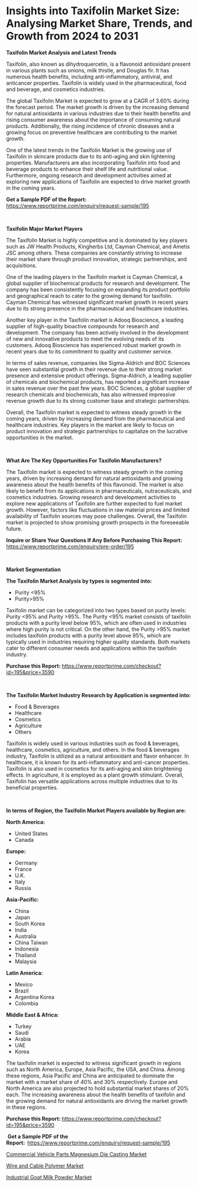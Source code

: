 <p><h1>Insights into Taxifolin Market Size: Analysing Market Share, Trends, and Growth from 2024 to 2031</h1></p><p><strong>Taxifolin Market Analysis and Latest Trends</strong></p>
<p><p>Taxifolin, also known as dihydroquercetin, is a flavonoid antioxidant present in various plants such as onions, milk thistle, and Douglas fir. It has numerous health benefits, including anti-inflammatory, antiviral, and anticancer properties. Taxifolin is widely used in the pharmaceutical, food and beverage, and cosmetics industries.</p><p>The global Taxifolin Market is expected to grow at a CAGR of 3.60% during the forecast period. The market growth is driven by the increasing demand for natural antioxidants in various industries due to their health benefits and rising consumer awareness about the importance of consuming natural products. Additionally, the rising incidence of chronic diseases and a growing focus on preventive healthcare are contributing to the market growth.</p><p>One of the latest trends in the Taxifolin Market is the growing use of Taxifolin in skincare products due to its anti-aging and skin lightening properties. Manufacturers are also incorporating Taxifolin into food and beverage products to enhance their shelf life and nutritional value. Furthermore, ongoing research and development activities aimed at exploring new applications of Taxifolin are expected to drive market growth in the coming years.</p></p>
<p><strong>Get a Sample PDF of the Report:&nbsp;</strong> <a href="https://www.reportprime.com/enquiry/request-sample/195">https://www.reportprime.com/enquiry/request-sample/195</a></p>
<p>&nbsp;</p>
<p><strong>Taxifolin Major Market Players</strong></p>
<p><p>The Taxifolin Market is highly competitive and is dominated by key players such as JW Health Products, Kingherbs Ltd, Cayman Chemical, and Ametis JSC among others. These companies are constantly striving to increase their market share through product innovation, strategic partnerships, and acquisitions.</p><p>One of the leading players in the Taxifolin market is Cayman Chemical, a global supplier of biochemical products for research and development. The company has been consistently focusing on expanding its product portfolio and geographical reach to cater to the growing demand for taxifolin. Cayman Chemical has witnessed significant market growth in recent years due to its strong presence in the pharmaceutical and healthcare industries.</p><p>Another key player in the Taxifolin market is Adooq Bioscience, a leading supplier of high-quality bioactive compounds for research and development. The company has been actively involved in the development of new and innovative products to meet the evolving needs of its customers. Adooq Bioscience has experienced robust market growth in recent years due to its commitment to quality and customer service.</p><p>In terms of sales revenue, companies like Sigma-Aldrich and BOC Sciences have seen substantial growth in their revenue due to their strong market presence and extensive product offerings. Sigma-Aldrich, a leading supplier of chemicals and biochemical products, has reported a significant increase in sales revenue over the past few years. BOC Sciences, a global supplier of research chemicals and biochemicals, has also witnessed impressive revenue growth due to its strong customer base and strategic partnerships.</p><p>Overall, the Taxifolin market is expected to witness steady growth in the coming years, driven by increasing demand from the pharmaceutical and healthcare industries. Key players in the market are likely to focus on product innovation and strategic partnerships to capitalize on the lucrative opportunities in the market.</p></p>
<p>&nbsp;</p>
<p><strong>What Are The Key Opportunities For Taxifolin Manufacturers?</strong></p>
<p><p>The Taxifolin market is expected to witness steady growth in the coming years, driven by increasing demand for natural antioxidants and growing awareness about the health benefits of this flavonoid. The market is also likely to benefit from its applications in pharmaceuticals, nutraceuticals, and cosmetics industries. Growing research and development activities to explore new applications of Taxifolin are further expected to fuel market growth. However, factors like fluctuations in raw material prices and limited availability of Taxifolin sources may pose challenges. Overall, the Taxifolin market is projected to show promising growth prospects in the foreseeable future.</p></p>
<p><strong>Inquire or Share Your Questions If Any Before Purchasing This Report:</strong> <a href="https://www.reportprime.com/enquiry/pre-order/195">https://www.reportprime.com/enquiry/pre-order/195</a></p>
<p>&nbsp;</p>
<p><strong>Market Segmentation</strong></p>
<p><strong>The Taxifolin Market Analysis by types is segmented into:</strong></p>
<p><ul><li>Purity <95%</li><li>Purity>95%</li></ul></p>
<p><p>Taxifolin market can be categorized into two types based on purity levels: Purity <95% and Purity >95%. The Purity <95% market consists of taxifolin products with a purity level below 95%, which are often used in industries where high purity is not critical. On the other hand, the Purity >95% market includes taxifolin products with a purity level above 95%, which are typically used in industries requiring higher quality standards. Both markets cater to different consumer needs and applications within the taxifolin industry.</p></p>
<p><strong>Purchase this Report:&nbsp;</strong><a href="https://www.reportprime.com/checkout?id=195&price=3590">https://www.reportprime.com/checkout?id=195&price=3590</a></p>
<p>&nbsp;</p>
<p><strong>The Taxifolin Market Industry Research by Application is segmented into:</strong></p>
<p><ul><li>Food & Beverages</li><li>Healthcare</li><li>Cosmetics</li><li>Agriculture</li><li>Others</li></ul></p>
<p><p>Taxifolin is widely used in various industries such as food & beverages, healthcare, cosmetics, agriculture, and others. In the food & beverages industry, Taxifolin is utilized as a natural antioxidant and flavor enhancer. In healthcare, it is known for its anti-inflammatory and anti-cancer properties. Taxifolin is also used in cosmetics for its anti-aging and skin brightening effects. In agriculture, it is employed as a plant growth stimulant. Overall, Taxifolin has versatile applications across multiple industries due to its beneficial properties.</p></p>
<p>&nbsp;</p>
<p><strong>In terms of Region, the Taxifolin Market Players available by Region are:</strong></p>
<p>
    <p> <strong> North America: </strong>
        <ul>
            <li>United States</li>
            <li>Canada</li>
        </ul>
        </p> 
    <p> <strong> Europe: </strong>
        <ul>
            <li>Germany</li>
            <li>France</li>
            <li>U.K.</li>
            <li>Italy</li>
            <li>Russia</li>
        </ul>
        </p> 
    <p> <strong> Asia-Pacific: </strong>
        <ul>
            <li>China</li>
            <li>Japan</li>
            <li>South Korea</li>
            <li>India</li>
            <li>Australia</li>
            <li>China Taiwan</li>
            <li>Indonesia</li>
            <li>Thailand</li>
            <li>Malaysia</li>
        </ul>
        </p> 
    <p> <strong> Latin America: </strong>
        <ul>
            <li>Mexico</li>
            <li>Brazil</li>
            <li>Argentina Korea</li>
            <li>Colombia</li>
        </ul>
        </p> 
    <p> <strong> Middle East & Africa: </strong>
        <ul>
            <li>Turkey</li>
            <li>Saudi</li>
            <li>Arabia</li>
            <li>UAE</li>
            <li>Korea</li>
        </ul>
    </p>
    </p>
<p><p>The taxifolin market is expected to witness significant growth in regions such as North America, Europe, Asia Pacific, the USA, and China. Among these regions, Asia Pacific and China are anticipated to dominate the market with a market share of 40% and 30% respectively. Europe and North America are also projected to hold substantial market shares of 20% each. The increasing awareness about the health benefits of taxifolin and the growing demand for natural antioxidants are driving the market growth in these regions.</p></p>
<p><strong>Purchase this Report: </strong><a href="https://www.reportprime.com/checkout?id=195&price=3590">https://www.reportprime.com/checkout?id=195&price=3590</a></p>
<p>&nbsp;<strong>Get a Sample PDF of the Report:&nbsp;&nbsp;</strong><a href="https://www.reportprime.com/enquiry/request-sample/195">https://www.reportprime.com/enquiry/request-sample/195</a></p>
<p><strong></strong></p>
<p><p><a href="https://view.publitas.com/reportprime-1/commercial-vehicle-parts-magnesium-die-casting-market-furnish-information-about-market-size-market-share-market-dynamics-and-projections-spanning-from-2023-to-2030/">Commercial Vehicle Parts Magnesium Die Casting Market</a></p><p><a href="https://view.publitas.com/reportprime-1/wire-and-cable-polymer-market-size-furnishes-valuable-information-encompassing-market-share-market-trends-and-projections-spanning-from-2023-to-2030/">Wire and Cable Polymer Market</a></p><p><a href="https://view.publitas.com/reportprime-1/industrial-goat-milk-powder-market-centers-on-aspects-such-as-market-growth-market-share-market-opportunity-and-projected-forecasts-spanning-from-2023-to-2030/">Industrial Goat Milk Powder Market</a></p></p>